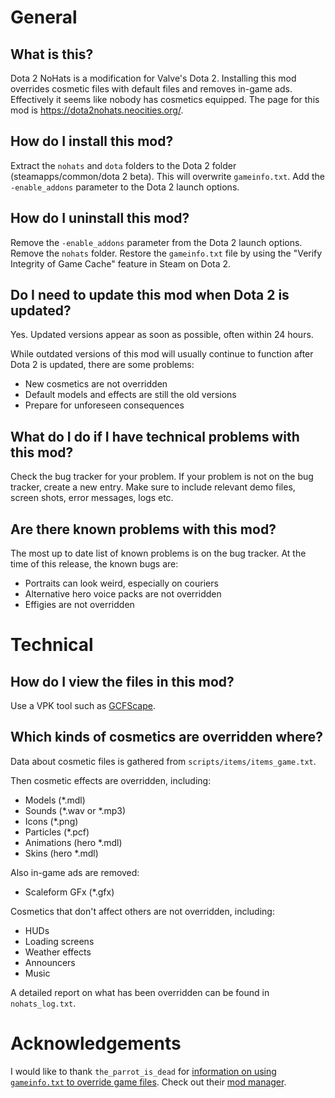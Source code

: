 # General
## What is this?
Dota 2 NoHats is a modification for Valve's Dota 2.
Installing this mod overrides cosmetic files with default files
and removes in-game ads. Effectively it seems like nobody has
cosmetics equipped.
The page for this mod is <https://dota2nohats.neocities.org/>.

## How do I install this mod?
Extract the `nohats` and `dota` folders to the Dota 2 folder
(steamapps/common/dota 2 beta). This will overwrite `gameinfo.txt`.
Add the `-enable_addons` parameter to the Dota 2 launch options.

## How do I uninstall this mod?
Remove the `-enable_addons` parameter from the Dota 2 launch options.
Remove the `nohats` folder.
Restore the `gameinfo.txt` file by using the "Verify Integrity of Game Cache"
feature in Steam on Dota 2.

## Do I need to update this mod when Dota 2 is updated?
Yes. Updated versions appear as soon as possible, often within 24 hours.

While outdated versions of this mod will usually continue to
function after Dota 2 is updated, there are some problems:

* New cosmetics are not overridden
* Default models and effects are still the old versions
* Prepare for unforeseen consequences

## What do I do if I have technical problems with this mod?
Check the bug tracker for your problem.
If your problem is not on the bug tracker, create a new entry.
Make sure to include relevant demo files, screen shots, error messages, logs etc.

## Are there known problems with this mod?
The most up to date list of known problems is on the bug tracker.
At the time of this release, the known bugs are:

* Portraits can look weird, especially on couriers
* Alternative hero voice packs are not overridden
* Effigies are not overridden

# Technical
## How do I view the files in this mod?
Use a VPK tool such as [GCFScape](http://nemesis.thewavelength.net/?p=26).

## Which kinds of cosmetics are overridden where?
Data about cosmetic files is gathered from `scripts/items/items_game.txt`.

Then cosmetic effects are overridden, including:

* Models (*.mdl)
* Sounds (*.wav or *.mp3)
* Icons (*.png)
* Particles (*.pcf)
* Animations (hero *.mdl)
* Skins (hero *.mdl)

Also in-game ads are removed:

* Scaleform GFx (*.gfx)

Cosmetics that don't affect others are not overridden, including:

* HUDs
* Loading screens
* Weather effects
* Announcers
* Music

A detailed report on what has been overridden can be found in `nohats_log.txt`.

# Acknowledgements
I would like to thank `the_parrot_is_dead` for [information on using
`gameinfo.txt` to override game files](<http://steamcommunity.com/groups/EEanimemods/discussions/0/604941528489404842/#c606068060821053170>).
Check out their [mod manager](https://github.com/philface/d2modmanager).
